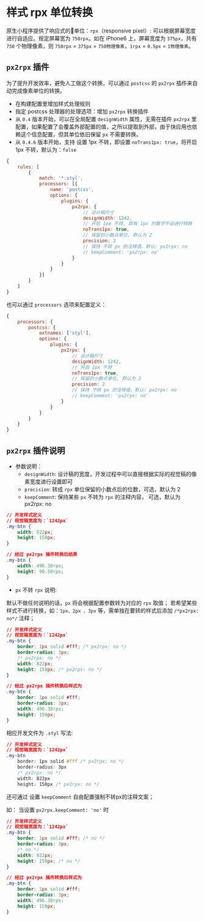 # 样式 rpx 单位转换

原生小程序提供了响应式的单位：`rpx`（responsive pixel）: 可以根据屏幕宽度进行自适应。规定屏幕宽为 `750rpx`。如在 iPhone6 上，屏幕宽度为 `375px`，共有 `750` 个物理像素，则 `750rpx` = `375px` = `750物理像素`，`1rpx` = `0.5px` = `1物理像素`。

## `px2rpx` 插件

为了提升开发效率，避免人工做这个转换，可以通过 `postcss` 的 `px2rpx` 插件来自动完成像素单位的转换。

* 在构建配置里增加样式处理规则
* 指定 postcss 处理器的处理选项：增加 `px2rpx` 转换插件
* 从 `0.4` 版本开始，可以在全局配置 `designWidth` 属性，无需在插件 `px2rpx` 里配置，如果配置了会覆盖外部配置的值，之所以提取到外部，由于快应用也依赖这个信息配置，但其单位依旧保留 `px` 不需要转换。
* 从 `0.4.6` 版本开始，支持 设置 1px 不转，即设置 `noTrans1px: true`，将开启 1px 不转，默认为：`false`

```javascript
{
    rules: [
        {
            match: '*.styl',
            processors: [{
                name: 'postcss',
                options: {
                    plugins: {
                        px2rpx: {
                            // 设计稿尺寸
                            designWidth: 1242,
                            // 开启 1px 不转, 即有 1px 的数字不会进行转换
                            noTrans1px: true,
                            // 保留的小数点单位, 默认为 2
                            precision: 2
                            // 保持 不转 px 的注释值，默认: px2rpx: no
                            // keepComment: 'px2rpx: no'
                        }
                    }
                }
            }]
        }
    ]
}
```

也可以通过 `processors` 选项来配置定义：

```javascript
{
    processors: {
        postcss: {
            extnames: ['styl'],
            options: {
                plugins: {
                    px2rpx: {
                        // 设计稿尺寸
                        designWidth: 1242,
                        // 开启 1px 不转
                        noTrans1px: true,
                        // 保留的小数点单位, 默认为 2
                        precision: 2
                        // 保持 不转 px 的注释值，默认: px2rpx: no
                        // keepComment: 'px2rpx: no'
                    }
                }
            }
        }
    }
}
```

## `px2rpx` 插件说明

* 参数说明：
    * `designWidth`: 设计稿的宽度，开发过程中可以直接根据实际的视觉稿的像素宽度进行设置即可
    * `precision`: 转成 `rpx` 单位保留的小数点后的位数，可选，默认为 2
    * `keepComment`: 保持某些 `px` 不转为 `rpx` 的注释内容， 可选，默认为 px2rpx: no

```css
// 开发样式定义
// 视觉稿宽度为：`1242px`
.my-btn {
    width: 822px;
    height: 150px;
}

// 经过 px2rpx 插件转换后结果
.my-btn {
    width: 496.38rpx;
    height: 90.58rpx;
}
```

* `px` 不转 `rpx` 说明:

默认不做任何说明的话，`px` 将会根据配置参数转为对应的 `rpx` 取值；
若希望某些样式不进行转换，如：`1px、2px 、3px` 等，需单独在要转的样式后添加 `/*px2rpx: no*/` 注释；

```css
// 开发样式定义
// 视觉稿宽度为：`1242px`
.my-btn {
    border: 1px solid #fff; /* px2rpx: no */
    border-radius: 3px;
    /* px2rpx: no */
    width: 822px;
    height: 150px; /* px2rpx: no */
}

// 经过 px2rpx 插件转换后样式为
.my-btn {
    border: 1px solid #fff;
    border-radius: 3px;
    width: 496.38rpx;
    height: 150px;
}
```

相应开发文件为 `.styl` 写法:

``` css
// 开发样式定义
// 视觉稿宽度为：`1242px`
.my-btn
    border: 1px solid #fff /* px2rpx: no */
    border-radius: 3px
    /* px2rpx: no */
    width: 822px
    height: 150px /* px2rpx: no */

```

还可通过 设置 `keepComment` 自由配置强制不转px的注释文案；

如： 当设置 `px2rpx.keepComment: 'no'` 时

```css
// 开发样式定义
// 视觉稿宽度为：`1242px`
.my-btn {
    border: 1px solid #fff; /* no */
    border-radius: 3px;
    /* no */
    width: 822px;
    height: 150px; /* no */
}

// 经过 px2rpx 插件转换后样式为
.my-btn {
    border: 1px solid #fff;
    border-radius: 3px;
    width: 496.38rpx;
    height: 150px;
}
```


